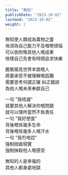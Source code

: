 ```yaml
---
title: "無知"
publishDate: "2023-10-02"
lastmod: "2023-10-02"
weight: 2
---
```


無知使人類成為萬物之靈<br/>
毋須為自己能力不及嘅嘢煩惱<br/>
可以依附喺其他人嘅成果<br/>
咁樣自己先會有時間追求快樂<br/>

膽敢窺見世界本貌嘅人<br/>
將要承受不被理解嘅孤獨<br/>
需要思考何謂正確 糾正錯誤<br/>
為他人嘅未來奉獻自己<br/>

一句 "我唔識"<br/>
就要其他人解決你嘅問題<br/>
就可以理所當然不負責任<br/>
一句 "我好想食"<br/>
背後嘅係幾多生命<br/>
背後嘅係幾多人嘅汗水<br/>
一句 "我冇咁諗"<br/>
強制扭曲現實<br/>
強制抹殺他人嘅感受<br/>

無知的人是幸福的<br/>
其他人都身處地獄<br/>
